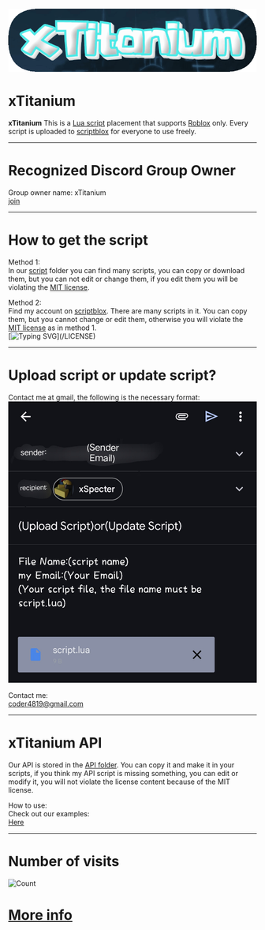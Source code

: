 ![logo](image/gif_logo.gif)


# xTitanium

**xTitanium** This is a [Lua script](https://en.m.wikipedia.org/wiki/Lua) placement that supports [Roblox](https://en.m.wikipedia.org/wiki/Roblox) only. Every script is uploaded to [scriptblox](https://scriptblox.com) for everyone to use freely.

---

# Recognized Discord Group Owner
Group owner name: xTitanium  
[join](https://xstrikea.github.io/xSlinux/)  

---

# How to get the script
Method 1:  
In our [script](/script) folder you can find many scripts, you can copy or download them, but you can not edit or change them, if you edit them you will be violating the [MIT license](/LICENSE).  
  
Method 2:  
Find my account on [scriptblox](https://scriptblox.com/u/Tektronix). There are many scripts in it. You can copy them, but you cannot change or edit them, otherwise you will violate the [MIT license](/LICENSE) as in method 1.  
[![Typing SVG](https://readme-typing-svg.herokuapp.com?font=Fira+Code&duration=2000&pause=1000&color=F70000&center=true&vCenter=true&multiline=true&repeat=false&width=435&height=70&lines=Violation+of+the+MIT+License%2C;It's+not+our+responsibility.)](/LICENSE)

---

# Upload script or update script?  
Contact me at gmail, the following is the necessary format:  
![screenshots](image/example.png)

Contact me:  
[coder4819@gmail.com](mailto:coder4819@gmail.com)

---

# xTitanium API  
Our API is stored in the [API folder](/API/script_api.lua). You can copy it and make it in your scripts, if you think my API script is missing something, you can edit or modify it, you will not violate the license content because of the MIT license.

How to use:  
Check out our examples:  
[Here](/API/script_examples.lua)

---

# Number of visits
![Count](https://count.kjchmc.cn/get/@xTitanium-minecraft-id102938475765748201?theme=minecraft)

# [More info](/INFO.md)

